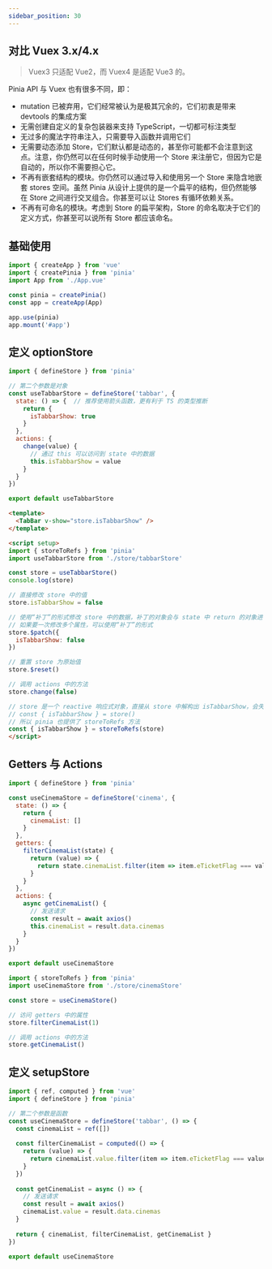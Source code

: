 ```yaml
---
sidebar_position: 30
---
```


## 对比 Vuex 3.x/4.x

> Vuex3 只适配 Vue2，而 Vuex4 是适配 Vue3 的。

Pinia API 与 Vuex 也有很多不同，即：

- mutation 已被弃用，它们经常被认为是极其冗余的，它们初衷是带来 devtools 的集成方案
- 无需创建自定义的复杂包装器来支持 TypeScript，一切都可标注类型
- 无过多的魔法字符串注入，只需要导入函数并调用它们
- 无需要动态添加 Store，它们默认都是动态的，甚至你可能都不会注意到这点。注意，你仍然可以在任何时候手动使用一个 Store 来注册它，但因为它是自动的，所以你不需要担心它。
- 不再有嵌套结构的模块。你仍然可以通过导入和使用另一个 Store 来隐含地嵌套 stores 空间。虽然 Pinia 从设计上提供的是一个扁平的结构，但仍然能够在 Store 之间进行交叉组合。你甚至可以让 Stores 
  有循环依赖关系。
- 不再有可命名的模块。考虑到 Store 的扁平架构，Store 的命名取决于它们的定义方式，你甚至可以说所有 Store 都应该命名。

## 基础使用

```js title="main.js"
import { createApp } from 'vue'
import { createPinia } from 'pinia'
import App from './App.vue'

const pinia = createPinia()
const app = createApp(App)

app.use(pinia)
app.mount('#app')
```

## 定义 optionStore

```js title="src/store/tabbarStore.js"
import { defineStore } from 'pinia'

// 第二个参数是对象
const useTabbarStore = defineStore('tabbar', {
  state: () => {  // 推荐使用箭头函数，更有利于 TS 的类型推断
    return {
      isTabbarShow: true
    }
  },
  actions: {
    change(value) {
      // 通过 this 可以访问到 state 中的数据
      this.isTabbarShow = value
    }
  }
})

export default useTabbarStore
```

```html title="组件中使用"
<template>
  <TabBar v-show="store.isTabbarShow" />
</template>

<script setup>
import { storeToRefs } from 'pinia'
import useTabbarStore from './store/tabbarStore'

const store = useTabbarStore()
console.log(store)

// 直接修改 store 中的值
store.isTabbarShow = false

// 使用“补丁”的形式修改 store 中的数据，补丁的对象会与 state 中 return 的对象进行合并
// 如果要一次修改多个属性，可以使用“补丁”的形式
store.$patch({
  isTabbarShow: false
})

// 重置 store 为原始值
store.$reset()

// 调用 actions 中的方法
store.change(false)

// store 是一个 reactive 响应式对象，直接从 store 中解构出 isTabbarShow，会失去响应式
// const { isTabbarShow } = store()
// 所以 pinia 也提供了 storeToRefs 方法
const { isTabbarShow } = storeToRefs(store)
</script>
```

## Getters 与 Actions

```js title="src/store/cinemaStore.js"
import { defineStore } from 'pinia'

const useCinemaStore = defineStore('cinema', {
  state: () => {
    return {
      cinemaList: []
    }
  },
  getters: {
    filterCinemaList(state) {
      return (value) => {
        return state.cinemaList.filter(item => item.eTicketFlag === value)
      }
    }
  },
  actions: {
    async getCinemaList() {
      // 发送请求
      const result = await axios()
      this.cinemaList = result.data.cinemas
    }
  }
})

export default useCinemaStore
```

```js title="组件中使用"
import { storeToRefs } from 'pinia'
import useCinemaStore from './store/cinemaStore'

const store = useCinemaStore()

// 访问 getters 中的属性
store.filterCinemaList(1)

// 调用 actions 中的方法
store.getCinemaList()
```

## 定义 setupStore

```js
import { ref, computed } from 'vue'
import { defineStore } from 'pinia'

// 第二个参数是函数
const useCinemaStore = defineStore('tabbar', () => {
  const cinemaList = ref([])
  
  const filterCinemaList = computed(() => {
    return (value) => {
      return cinemaList.value.filter(item => item.eTicketFlag === value)
    }
  })
  
  const getCinemaList = async () => {
    // 发送请求
    const result = await axios()
    cinemaList.value = result.data.cinemas 
  }
  
  return { cinemaList, filterCinemaList, getCinemaList }
})

export default useCinemaStore
```
